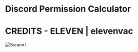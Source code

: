 # Discord Permission Calculator

# CREDITS - ELEVEN | elevenvac

![Support](https://discordapp.com/api/guilds/881757859099070464/widget.png?style=Support)
